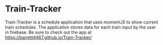 # Train-Tracker
Train-Tracker is a schedule application that uses momentJS to show current train schedules. The application stores data for each train input by the user in firebase. Be sure to check out the app at https://barrett4467.github.io/Train-Tracker/
